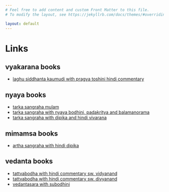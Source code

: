 ```yaml
---
# Feel free to add content and custom Front Matter to this file.
# To modify the layout, see https://jekyllrb.com/docs/themes/#overriding-theme-defaults

layout: default
---
```


<div class="vedanta-header p-3 pb-md-4 mx-auto text-center">
    <h1 class="display-4 fw-normal">Links</h1>
</div>

<h2 class="pb-2 border-bottom bg-light">vyakarana books</h2>

- [laghu siddhanta kaumudi with pragya toshini hindi commentary](https://archive.org/details/lVSS_laghu-siddhant-kaumudi-mlbd-dharanand-shastri)

<h2 class="pb-2 border-bottom bg-light">nyaya books</h2>

- [tarka sangraha mulam](https://archive.org/details/tarkasangrahalaksanatippanirajanarayanashuklachowkambha_202003_601_s)
- [tarka sangraha with nyaya bodhini, padakritya and balamanorama](https://archive.org/details/tarkasangrahanyayabodhinipadakrutyachandrajasimhabalamanoramaguruprasadshastripa_202003_136_J)
- [tarka sangraha with dipika and hindi vivarana](https://archive.org/details/wg062/)

<h2 class="pb-2 border-bottom bg-light">mimamsa books</h2>

- [artha sangraha with hindi dipika](https://archive.org/details/ArthaSangrahaPanditSriShobhitMishra)

<h2 class="pb-2 border-bottom bg-light">vedanta books</h2>

- [tattvabodha with hindi commentary sw. vidyanand](https://archive.org/details/TattvabodhaHindiKailash)
- [tattvabodha with hindi commentary sw. divyanand](https://archive.org/details/TattvabodhaAtmabodha)
- [vedantasara with subodhini](https://archive.org/details/VedantaSara1916WithTwoCOmmentariesNirnaySagarPress)
